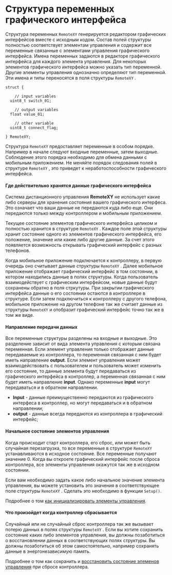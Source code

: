 # Структура переменных графического интерфейса

Структура переменных `RemoteXY` генерируется редактором графических интерфейсов вместе с исходным кодом. Состав полей структуры полностью соответствует элементам управления и содержит все переменные связанные с элементами управления графического интерфейса. Имена переменных задаются в редакторе графического интерфейса для каждого элемента управления. Для некоторых элементов графического интерфейса можно указать тип переменной. Другие элементы управления однозначно определяют тип переменной. Эти имена и типы переносятся в поля структуры `RemoteXY` . 

```
struct {

    // input variables
  uint8_t switch_01; 

    // output variables
  float value_01;

    // other variable
  uint8_t connect_flag;  

} RemoteXY;   
```

Структура  `RemoteXY` предоставляет переменные в особом порядке. Например в начале следуют входные переменные, затем выходные. Соблюдение этого порядка необходимо для обмена данными с мобильным приложением. Не меняйте порядок следования полей в структуре  `RemoteXY` , это приведет к неработоспособности графического интерфейса.

#### Где действительно хранятся данные графического интерфейса

Система дистанционного управления **RemoteXY** не использует какие либо серверы для хранения состояния вашего графического интерфеса. Это означает что ваши данные не передаются куда либо еще. Они передаются только между контроллером и мобильным приложением.

Текущее состояние элементов графического интерфейса целиком и полностью хранится в структуре  `RemoteXY` . Каждое поле этой структуры хранит состояние одного из элементов графического интерфейса, его положение, значение или какие либо другие данные. За счет этого появляется возможность открывать графический интерфейс с разных телефонов. 

Когда мобильное приложение подключается к контроллеру, в первую очередь оно считывает данные структуры  `RemoteXY` . Далее мобильное приложение отображает графический интерфейс в том состоянии, в котором находились данные в полях структуры. Когда пользователь взаимодействует с графическим интерфейсом, новые данные будут сохранены обратно в поля стркутуры. При закрытии графического интерфейса данные о его состоянии остаются в контроллере в структуре. Если затем подключиться к контроллеру с другого телефона, мобильное приложение на другом телефоне так же считает данные из структуры `RemoteXY` и отобразит графический интерфейс точно так же в том же виде.

#### Направление передачи данных

Все переменные структуры разделены на входные и выходные. Это разделение зависит от вида элемента управления с которым связана переменная. Если элемент управления только отображает данные передаваемые из контроллера, то переменная связанная с ним будет иметь направление **output**. Если элемент управления может взаимодействовать с пользователем и пользователь может изменить его состояние, то данные элемента будут передаваться из графического интерфейса в контроллер, а переменная связанная с ним будет иметь направление  **input**. Однако переменные **input** могут передаваться и в обратном направлении.

- **Input** - данные преимущественно передаются из графического интерфеса в контроллер, но могут передаваться и в обратном направлении;
- **output** - данные всегда передаются из контроллера в графический интерфейс;

#### Начальное состояние элементов управления

Когда происходит старт контроллера, его сброс, или может быть случайная перезагрузка, то все переменные в структуре  `RemoteXY` устанавливаются в исходное состояние. Все переменные получают значение 0. Когда вы откроете графический интерфейс после сброса контроллера, все элементы управления окажутся так же в исходном состоянии. 

Если вам необходимо задать какое либо начальное значение элемента управления, вы можете установить это значения в соответствующее поле структуры   `RemoteXY` . Сделать это необходимо в функции `Setup()`.

Подробнее о том [как инициализировать элементы управления](/code/setup/ru.md).

#### Что произойдет когда контроллер сбрасывается

Случайный или не случайный сброс контроллера так же вызывает потерю данных в полях структуры  `RemoteXY` . Если вы хотите сохранить состояние каких либо элементов управления, вы должны позаботиться о восстановлении данных в соответствующих полях структуры. Вы должны позаботиться об этом самостоятельно, например сохранять данные в энергонезависимую память.

Подробнее о том как сохранить и [восстановить состояние элеменов управления](/code/setup/ru.md) при сбросе контроллера.

